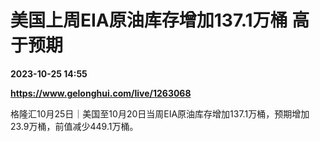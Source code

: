 # 美国上周EIA原油库存增加137.1万桶 高于预期

**2023-10-25 14:55**

**https://www.gelonghui.com/live/1263068**

格隆汇10月25日｜美国至10月20日当周EIA原油库存增加137.1万桶，预期增加23.9万桶，前值减少449.1万桶。